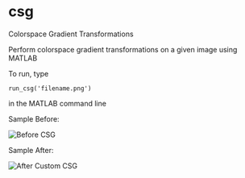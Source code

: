 csg
===

Colorspace Gradient Transformations

Perform colorspace gradient transformations on a given image using MATLAB

To run, type

    run_csg('filename.png')

in the MATLAB command line

Sample Before:

![Before CSG](https://github.com/sa501428/csg/blob/master/examples/shapes.jpg)

Sample After:

![After Custom CSG](https://github.com/sa501428/csg/blob/master/examples/csg_shapes.jpg)
